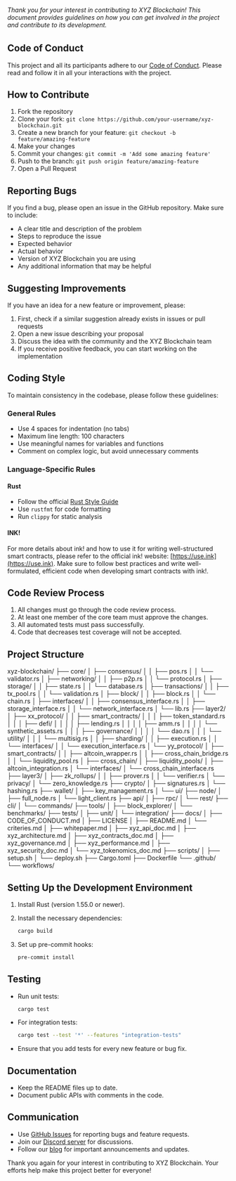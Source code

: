 
###### Thank you for your interest in contributing to XYZ Blockchain! This document provides guidelines on how you can get involved in the project and contribute to its development.


## Code of Conduct

This project and all its participants adhere to our [Code of Conduct](CODE_OF_CONDUCT.md). Please read and follow it in all your interactions with the project.

## How to Contribute

1. Fork the repository
2. Clone your fork: `git clone https://github.com/your-username/xyz-blockchain.git`
3. Create a new branch for your feature: `git checkout -b feature/amazing-feature`
4. Make your changes
5. Commit your changes: `git commit -m 'Add some amazing feature'`
6. Push to the branch: `git push origin feature/amazing-feature`
7. Open a Pull Request

## Reporting Bugs

If you find a bug, please open an issue in the GitHub repository. Make sure to include:

* A clear title and description of the problem
* Steps to reproduce the issue
* Expected behavior
* Actual behavior
* Version of XYZ Blockchain you are using
* Any additional information that may be helpful

## Suggesting Improvements

If you have an idea for a new feature or improvement, please:

1. First, check if a similar suggestion already exists in issues or pull requests
2. Open a new issue describing your proposal
3. Discuss the idea with the community and the XYZ Blockchain team
4. If you receive positive feedback, you can start working on the implementation

## Coding Style

To maintain consistency in the codebase, please follow these guidelines:

### General Rules
* Use 4 spaces for indentation (no tabs)
* Maximum line length: 100 characters
* Use meaningful names for variables and functions
* Comment on complex logic, but avoid unnecessary comments

### Language-Specific Rules

#### Rust
* Follow the official [Rust Style Guide](https://rust-lang.github.io/api-guidelines/)
* Use `rustfmt` for code formatting
* Run `clippy` for static analysis

#### INK!
For more details about ink! and how to use it for writing well-structured smart contracts, please refer to the official ink! website: [https://use.ink](https://use.ink). Make sure to follow best practices and write well-formulated, efficient code when developing smart contracts with ink!.


## Code Review Process

1. All changes must go through the code review process.
2. At least one member of the core team must approve the changes.
3. All automated tests must pass successfully.
4. Code that decreases test coverage will not be accepted.

## Project Structure

xyz-blockchain/
├── core/
│   ├── consensus/
│   │   ├── pos.rs
│   │   └── validator.rs
│   ├── networking/
│   │   ├── p2p.rs
│   │   └── protocol.rs
│   ├── storage/
│   │   ├── state.rs
│   │   └── database.rs
│   ├── transactions/
│   │   ├── tx_pool.rs
│   │   └── validation.rs
│   ├── block/
│   │   ├── block.rs
│   │   └── chain.rs
│   ├── interfaces/
│   │   ├── consensus_interface.rs
│   │   ├── storage_interface.rs
│   │   └── network_interface.rs
│   └── lib.rs
├── layer2/
│   ├── xx_protocol/
│   │   ├── smart_contracts/
│   │   │   ├── token_standard.rs
│   │   │   ├── defi/
│   │   │   │   ├── lending.rs
│   │   │   │   ├── amm.rs
│   │   │   │   └── synthetic_assets.rs
│   │   │   ├── governance/
│   │   │   │   └── dao.rs
│   │   │   └── utility/
│   │   │       └── multisig.rs
│   │   ├── sharding/
│   │   ├── execution.rs
│   │   └── interfaces/
│   │       └── execution_interface.rs
│   └── yy_protocol/
│       ├── smart_contracts/
│       │   ├── altcoin_wrapper.rs
│       │   ├── cross_chain_bridge.rs
│       │   └── liquidity_pool.rs
│       ├── cross_chain/
│       ├── liquidity_pools/
│       ├── altcoin_integration.rs
│       └── interfaces/
│           └── cross_chain_interface.rs
├── layer3/
│   ├── zk_rollups/
│   │   ├── prover.rs
│   │   └── verifier.rs
│   └── privacy/
│       └── zero_knowledge.rs
├── crypto/
│   ├── signatures.rs
│   └── hashing.rs
├── wallet/
│   ├── key_management.rs
│   └── ui/
├── node/
│   ├── full_node.rs
│   └── light_client.rs
├── api/
│   ├── rpc/
│   └── rest/
├── cli/
│   └── commands/
├── tools/
│   ├── block_explorer/
│   └── benchmarks/
├── tests/
│   ├── unit/
│   └── integration/
├── docs/
│   ├── CODE_OF_CONDUCT.md
│   ├── LICENSE
│   ├── README.md
│   └── criteries.md
│   ├── whitepaper.md
│   ├── xyz_api_doc.md
│   ├── xyz_architecture.md
│   ├── xyz_contracts_doc.md
│   ├── xyz_governance.md
│   ├── xyz_performance.md
│   ├── xyz_security_doc.md
│   └── xyz_tokenomics_doc.md
├── scripts/
│   ├── setup.sh
│   └── deploy.sh
├── Cargo.toml
├── Dockerfile
└── .github/
     └── workflows/



## Setting Up the Development Environment

1. Install Rust (version 1.55.0 or newer).
2. Install the necessary dependencies:

   ```bash
   cargo build
   ```
3. Set up pre-commit hooks:

   ```bash
   pre-commit install
   ```

## Testing

* Run unit tests:

  ```bash
  cargo test
  ```
* For integration tests:

  ```bash
  cargo test --test '*' --features "integration-tests"
  ```
* Ensure that you add tests for every new feature or bug fix.

## Documentation

* Keep the README files up to date.
* Document public APIs with comments in the code.

## Communication

* Use [GitHub Issues](https://github.com/xyz-blockchain/xyz-core/issues) for reporting bugs and feature requests.
* Join our [Discord server](https://discord.gg/xyzblockchain) for discussions.
* Follow our [blog](https://blog.xyzblockchain.com) for important announcements and updates.

Thank you again for your interest in contributing to XYZ Blockchain. Your efforts help make this project better for everyone!
